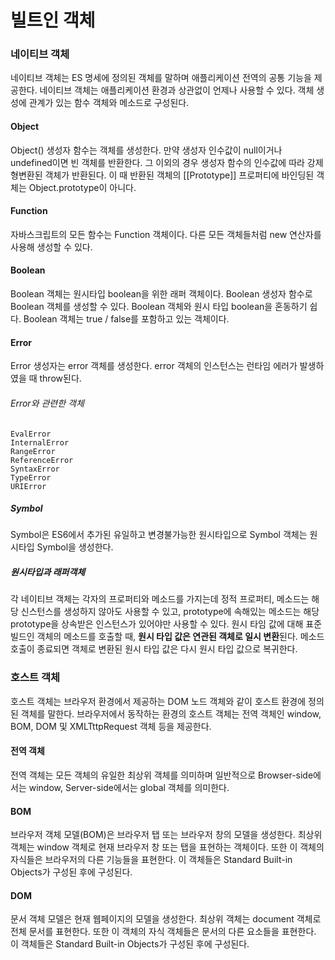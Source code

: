 # 빌트인 객체

### 네이티브 객체
네이티브 객체는 ES 명세에 정의된 객체를 말하며 애플리케이션 전역의 공통 기능을 제공한다. 네이티브 객체는 애플리케이션 환경과 상관없이 언제나 사용할 수 있다. 객체 생성에 관계가 있는 함수 객체와 메소드로 구성된다.

#### Object
Object() 생성자 함수는 객체를 생성한다. 만약 생성자 인수값이 null이거나 undefined이면 빈 객체를 반환한다. 그 이외의 경우 생성자 함수의 인수값에 따라 강제 형변환된 객체가 반환된다. 이 때 반환된 객체의 [[Prototype]] 프로퍼티에 바인딩된 객체는 Object.prototype이 아니다.

#### Function
자바스크립트의 모든 함수는 Function 객체이다. 다른 모든 객체들처럼 new 연산자를 사용해 생성할 수 있다.

#### Boolean
Boolean 객체는 원시타입 boolean을 위한 래퍼 객체이다. Boolean 생성자 함수로 Boolean 객체를 생성할 수 있다. Boolean 객체와 원시 타입 boolean을 혼동하기 쉽다. Boolean 객체는 true / false를 포함하고 있는 객체이다.

#### Error
Error 생성자는 error 객체를 생성한다. error 객체의 인스턴스는 런타임 에러가 발생하였을 때 throw된다.

###### Error와 관련한 객체
```
EvalError
InternalError
RangeError
ReferenceError
SyntaxError
TypeError
URIError
```
##### Symbol
Symbol은 ES6에서 추가된 유일하고 변경불가능한 원시타입으로 Symbol 객체는 원시타입 Symbol을 생성한다.

##### 원시타입과 래퍼객체
각 네이티브 객체는 각자의 프로퍼티와 메소드를 가지는데 정적 프로퍼티, 메소드는 해당 신스턴스를 생성하지 않아도 사용할 수 있고, prototype에 속해있는 메소드는 해당 prototype을 상속받은 인스턴스가 있어야만 사용할 수 있다.
원시 타임 값에 대해 표준 빌드인 객체의 메소드를 호출할 때, **원시 타입 값은 연관된 객체로 일시 변환**된다. 메소드 호출이 종료되면 객체로 변환된 원시 타입 값은 다시 원시 타입 값으로 복귀한다.

### 호스트 객체
호스트 객체는 브라우저 환경에서 제공하는 DOM 노드 객체와 같이 호스트 환경에 정의된 객체를 말한다.
브라우저에서 동작하는 환경의 호스트 객체는 전역 객체인 window, BOM, DOM 및 XMLTttpRequest 객체 등을 제공한다.

#### 전역 객체
전역 객체는 모든 객체의 유일한 최상위 객체를 의미하며 일반적으로 Browser-side에서는 window, Server-side에서는 global 객체를 의미한다.

#### BOM
브라우저 객체 모델(BOM)은 브라우저 탭 또는 브라우저 창의 모델을 생성한다. 최상위 객체는 window 객체로 현재 브라우저 창 또는 탭을 표현하는 객체이다. 또한 이 객체의 자식들은 브라우저의 다른 기능들을 표현한다. 이 객체들은 Standard Built-in Objects가 구성된 후에 구성된다.

#### DOM
문서 객체 모델은 현재 웹페이지의 모델을 생성한다. 최상위 객체는 document 객체로 전체 문서를 표현한다. 또한 이 객체의 자식 객체들은 문서의 다른 요소들을 표현한다. 이 객체들은 Standard Built-in Objects가 구성된 후에 구성된다.